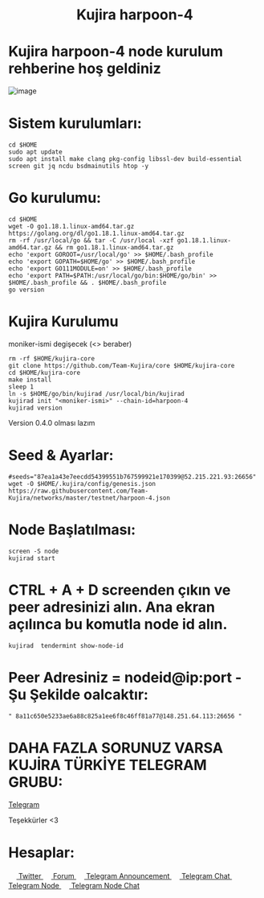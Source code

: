 <h1 align="center">Kujira harpoon-4</h1>

# Kujira harpoon-4 node kurulum rehberine hoş geldiniz

![image](https://user-images.githubusercontent.com/101149671/173236767-6cab6717-39b5-4a59-8c58-40bae1ad27da.png)

# Sistem kurulumları:
```
cd $HOME
sudo apt update
sudo apt install make clang pkg-config libssl-dev build-essential screen git jq ncdu bsdmainutils htop -y
```

# Go kurulumu:
```
cd $HOME
wget -O go1.18.1.linux-amd64.tar.gz https://golang.org/dl/go1.18.1.linux-amd64.tar.gz
rm -rf /usr/local/go && tar -C /usr/local -xzf go1.18.1.linux-amd64.tar.gz && rm go1.18.1.linux-amd64.tar.gz
echo 'export GOROOT=/usr/local/go' >> $HOME/.bash_profile
echo 'export GOPATH=$HOME/go' >> $HOME/.bash_profile
echo 'export GO111MODULE=on' >> $HOME/.bash_profile
echo 'export PATH=$PATH:/usr/local/go/bin:$HOME/go/bin' >> $HOME/.bash_profile && . $HOME/.bash_profile
go version
```

# Kujira Kurulumu
moniker-ismi degişecek (<> beraber)
```
rm -rf $HOME/kujira-core
git clone https://github.com/Team-Kujira/core $HOME/kujira-core
cd $HOME/kujira-core
make install
sleep 1
ln -s $HOME/go/bin/kujirad /usr/local/bin/kujirad
kujirad init "<moniker-ismi>" --chain-id=harpoon-4
kujirad version
```
Version 0.4.0 olması lazım

# Seed & Ayarlar:
```
#seeds="87ea1a43e7eecdd54399551b767599921e170399@52.215.221.93:26656"
wget -O $HOME/.kujira/config/genesis.json https://raw.githubusercontent.com/Team-Kujira/networks/master/testnet/harpoon-4.json
```

# Node Başlatılması: 
```
screen -S node
kujirad start
```

# CTRL + A + D screenden çıkın ve peer adresinizi alın. Ana ekran açılınca bu komutla node id alın.
```
kujirad  tendermint show-node-id
```

# Peer Adresiniz = nodeid@ip:port - Şu Şekilde oalcaktır: 
```
" 8a11c650e5233ae6a88c825a1ee6f8c46ff81a77@148.251.64.113:26656 "
```

# DAHA FAZLA SORUNUZ VARSA KUJİRA TÜRKİYE TELEGRAM GRUBU:

[Telegram](https://t.me/KujiraTurkish)

Teşekkürler <3


# Hesaplar:

[<img src="https://cdn-icons-png.flaticon.com/512/733/733579.png" width="16px"> Twitter   ](https://twitter.com/Ruesandora0) 
[<img src="https://cdn-icons-png.flaticon.com/512/1336/1336494.png" width="16px"> Forum   ](https://forum.rues.info/index.php)
[<img src="https://cdn-icons-png.flaticon.com/512/2111/2111646.png" width="16px"> Telegram Announcement   ](https://t.me/RuesAnnouncement)
[<img src="https://cdn-icons-png.flaticon.com/512/2111/2111646.png" width="16px"> Telegram Chat   ](https://t.me/RuesChat)
[<img src="https://cdn-icons-png.flaticon.com/512/2111/2111646.png" width="16px"> Telegram Node   ](https://t.me/RuesNode)
[<img src="https://cdn-icons-png.flaticon.com/512/2111/2111646.png" width="16px"> Telegram Node Chat](https://t.me/RuesNodeChat)
